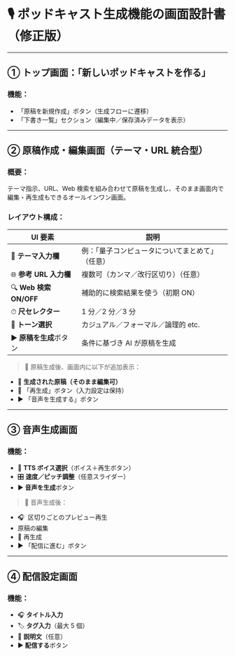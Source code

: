 # 🎙 ポッドキャスト生成機能の画面設計書（修正版）

---

## ① トップ画面：「新しいポッドキャストを作る」

### 機能：

- 「原稿を新規作成」ボタン（生成フローに遷移）
- 「下書き一覧」セクション（編集中／保存済みデータを表示）

---

## ② 原稿作成・編集画面（テーマ・URL 統合型）

### 概要：

テーマ指示、URL、Web 検索を組み合わせて原稿を生成し、そのまま画面内で編集・再生成もできるオールインワン画面。

### レイアウト構成：

| UI 要素                 | 説明                                             |
| ----------------------- | ------------------------------------------------ |
| 📝 **テーマ入力欄**     | 例：「量子コンピュータについてまとめて」（任意） |
| 🌐 **参考 URL 入力欄**  | 複数可（カンマ／改行区切り）（任意）             |
| 🔍 **Web 検索 ON/OFF**  | 補助的に検索結果を使う（初期 ON）                |
| ⏱ **尺セレクター**      | 1 分／2 分／3 分                                 |
| 🎯 **トーン選択**       | カジュアル／フォーマル／論理的 etc.              |
| ▶️ **原稿を生成**ボタン | 条件に基づき AI が原稿を生成                     |

> 🔽 原稿生成後、画面内に以下が追加表示：

- 📄 **生成された原稿（そのまま編集可）**
- 🔁 「再生成」ボタン（入力設定は保持）
- ▶️ 「音声を生成する」ボタン

---

## ③ 音声生成画面

### 機能：

- 🎤 **TTS ボイス選択**（ボイス＋再生ボタン）
- 🎛 **速度／ピッチ調整**（任意スライダー）
- ▶️ **音声を生成**ボタン

> 🔽 音声生成後：

- 🎧  区切りごとのプレビュー再生
- 原稿の編集
- 🔁 再生成
- ▶️ 「配信に進む」ボタン

---

## ④ 配信設定画面

### 機能：

- 🎧 **タイトル入力**
- 🏷️ **タグ入力**（最大 5 個）
- 📝 **説明文**（任意）
- ▶️ **配信する**ボタン
